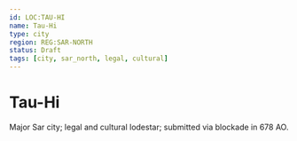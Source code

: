 ```yaml
---
id: LOC:TAU-HI
name: Tau-Hi
type: city
region: REG:SAR-NORTH
status: Draft
tags: [city, sar_north, legal, cultural]
---
```


# Tau-Hi

Major Sar city; legal and cultural lodestar; submitted via blockade in 678 AO.
